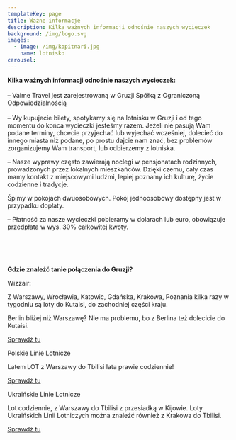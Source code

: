 ```yaml
---
templateKey: page
title: Ważne informacje
description: Kilka ważnych informacji odnośnie naszych wycieczek
background: /img/logo.svg
images:
  - image: /img/kopitnari.jpg
    name: lotnisko
carousel:
---
```

**Kilka ważnych informacji odnośnie naszych wycieczek:**\
\
– Vaime Travel jest zarejestrowaną w Gruzji Spółką z Ograniczoną Odpowiedzialnością\
\
– Wy kupujecie bilety, spotykamy się na lotnisku w Gruzji i od tego momentu do końca wycieczki jesteśmy razem. Jeżeli nie pasują Wam podane terminy, chcecie przyjechać lub wyjechać wcześniej, dolecieć do innego miasta niż podane, po prostu dajcie nam znać, bez problemów zorganizujemy Wam transport, lub odbierzemy z lotniska.

–  Nasze wyprawy często zawierają noclegi  w pensjonatach rodzinnych, prowadzonych przez lokalnych mieszkańców. Dzięki czemu, cały czas mamy kontakt z miejscowymi ludźmi, lepiej poznamy ich kulturę, życie codzienne i tradycje.

Śpimy w pokojach dwuosobowych. Pokój jednoosobowy dostępny jest w przypadku dopłaty.

– Płatność za nasze wycieczki pobieramy w dolarach lub euro, obowiązuje przedpłata w wys. 30% całkowitej kwoty.


<br />
<br />
<br />

**Gdzie znaleźć tanie połączenia do Gruzji?**

Wizzair:

Z Warszawy, Wrocławia, Katowic, Gdańska, Krakowa, Poznania kilka razy w tygodniu są loty do Kutaisi, do zachodniej części kraju.

Berlin bliżej niż Warszawę? Nie ma problemu, bo z Berlina też dolecicie do Kutaisi.

[
Sprawdź tu
](https://wizzair.com/#/)

Polskie Linie Lotnicze

Latem LOT z Warszawy do Tbilisi lata prawie codziennie!

[
Sprawdź tu
](https://www.lot.com/pl/pl/)

Ukraińskie Linie Lotnicze

Lot codziennie, z Warszawy do Tbilisi z przesiadką w Kijowie. Loty Ukraińskich Linii Lotniczych można znaleźć również z Krakowa do Tbilisi.

[
Sprawdź tu](https://www.flyuia.com/ua/en/home)
